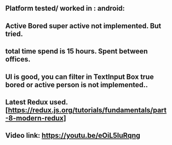 


## Platform tested/ worked in : android:

## Active Bored super active not implemented. But tried.
## total time spend is 15 hours. Spent between offices.

## UI is good, you can filter in TextInput Box true bored or active person is not implemented..

## Latest Redux used. [https://redux.js.org/tutorials/fundamentals/part-8-modern-redux]


## Video link: https://youtu.be/eOiL5luRqng

